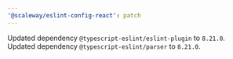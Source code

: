 ```yaml
---
'@scaleway/eslint-config-react': patch
---
```


Updated dependency `@typescript-eslint/eslint-plugin` to `8.21.0`.
Updated dependency `@typescript-eslint/parser` to `8.21.0`.
